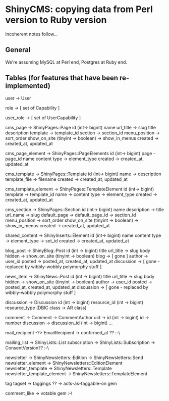# ShinyCMS: copying data from Perl version to Ruby version

Incoherent notes follow...

## General

We're assuming MySQL at Perl end, Postgres at Ruby end.


## Tables (for features that have been re-implemented)

user -> User

role -> [ set of Capability ]

user_role -> [ set of UserCapability ]


cms_page -> ShinyPages::Page
    id (int-> bigint)
    name
    url_title -> slug
    title
    description
    template -> template_id
    section -> section_id
    menu_position -> sort_order
    show_on_site (tinyint -> boolean)
    -> show_in_menus
    created -> created_at, updated_at

cms_page_element -> ShinyPages::PageElements
    id (int-> bigint)
    page - page_id
    name
    content
    type -> element_type
    created -> created_at, updated_at

cms_template -> ShinyPages::Template
    id (int-> bigint)
    name
    -> description
    template_file -> filename
    created -> created_at, updated_at

cms_template_element -> ShinyPages::TemplateElement
    id (int-> bigint)
    template -> template_id
    name
    -> content
    type -> element_type
    created -> created_at, updated_at

cms_section -> ShinyPages::Section
    id (int-> bigint)
    name
    description
    -> title
    url_name -> slug
    default_page -> default_page_id
    -> section_id
    menu_position -> sort_order
    show_on_site (tinyint -> boolean)
    -> show_in_menus
    created -> created_at, updated_at

shared_content -> ShinyInserts::Element
    id (int-> bigint)
    name
    content
    type -> element_type
    -> set_id
    created -> created_at, updated_at


blog_post -> ShinyBlog::Post
    id (int -> bigint)
    title
    url_title -> slug
    body
    hidden -> show_on_site (tinyint -> boolean)
    blog -> [ gone ]
    author -> user_id
    posted -> posted_at, created_at, updated_at
    discussion -> [ gone - replaced by wibbly-wobbly polymorphy stuff ]

news_item -> ShinyNews::Post
    id (int -> bigint)
    title
    url_title -> slug
    body
    hidden -> show_on_site (tinyint -> boolean)
    author -> user_id
    posted -> posted_at, created_at, updated_at
    discussion -> [ gone - replaced by wibbly-wobbly polymorphy stuff ]


discussion -> Discussion
    id (int -> bigint)
    resource_id (int -> bigint)
    resource_type (DBIC class -> AR class)

comment -> Comment
        -> CommentAuthor
    uid -> id (int -> bigint)
    id -> number
    discussion -> discussion_id (int -> bigint)
    ...


mail_recipient -?> EmailRecipient
-> confirmed_at ?? :-\

mailing_list -> ShinyLists::List
subscription -> ShinyLists::Subscription
-> ConsentVersion?? :-\

newsletter -> ShinyNewsletters::Edition
           -> ShinyNewsletters::Send
newsletter_element -> ShinyNewsletters::EditionElement
newsletter_template -> ShinyNewsletters::Template
newsletter_template_element -> ShinyNewsletters::TemplateElement


tag
tagset -> taggings ??
-> acts-as-taggable-on gem


comment_like
-> votable gem :-\
